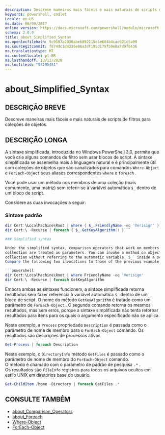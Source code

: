 ```yaml
---
description: Descreve maneiras mais fáceis e mais naturais de scripts de filtros para coleções de objetos.
keywords: powershell, cmdlet
Locale: en-US
ms.date: 06/09/2017
online version: https://docs.microsoft.com/powershell/module/microsoft.powershell.core/about/about_simplified_syntax?view=powershell-7&WT.mc_id=ps-gethelp
schema: 2.0.0
title: about_Simplified_Syntax
ms.openlocfilehash: 9c9587a2030abeb892115c5e604b4cac921c5a99
ms.sourcegitcommit: f874dc1d4236e06a3df195d179f59e0a7d9f8436
ms.translationtype: MT
ms.contentlocale: pt-BR
ms.lasthandoff: 10/13/2020
ms.locfileid: "93195481"
---
```

# <a name="about_simplified_syntax"></a>about_Simplified_Syntax

## <a name="short-description"></a>DESCRIÇÃO BREVE
Descreve maneiras mais fáceis e mais naturais de scripts de filtros para coleções de objetos.

## <a name="long-description"></a>DESCRIÇÃO LONGA

A sintaxe simplificada, introduzida no Windows PowerShell 3,0, permite que você crie alguns comandos de filtro sem usar blocos de script. A sintaxe simplificada se assemelha mais à linguagem natural e é principalmente útil com coleções de objetos que são canalizados para comandos `Where-Object` e `ForEach-Object` seus aliases correspondentes `where` e `foreach` .

Você pode usar um método nos membros de uma coleção (mais comumente, uma matriz) sem referir-se à variável automática `$_` dentro de um bloco de script.

Considere as duas invocações a seguir:

### <a name="standard-syntax"></a>Sintaxe padrão

```powershell
dir Cert:\LocalMachine\Root | where { $_.FriendlyName -eq 'Verisign' }
dir Cert:\ -Recurse | foreach { $_.GetKeyAlgorithm() }```

### Simplified syntax

Under the simplified syntax, comparison operators that work on members of objects in a
collection are treated as parameters. You can invoke a method on objects in a
collection without referring to the automatic variable `$_` inside a script block.
Compare the following two invocations to those of the previous example:

```powershell
dir Cert:\LocalMachine\Root | where FriendlyName -eq 'Verisign'
dir Cert:\ -Recurse | foreach GetKeyAlgorithm
```

Embora ambas as sintaxes funcionem, a sintaxe simplificada retorna resultados sem fazer referência à variável automática `$_` dentro de um bloco de script.
O nome do método `GetKeyAlgorithm` é tratado como um parâmetro de `ForEach-Object` .
O segundo comando retorna os mesmos resultados, mas sem erros, porque a sintaxe simplificada não tenta retornar resultados para itens para os quais o argumento especificado não se aplica.

Neste exemplo, a `Process` propriedade `Description` é passada como o parâmetro de nome de membro para o `ForEach-Object` comando. Os resultados são descrições de processos ativos.

```powershell
Get-Process | foreach Description
```

Neste exemplo, o `DirectoryInfo` método `GetFiles` é passado como o parâmetro de nome de membro do `ForEach-Object` comando.  
O método é chamado com o parâmetro de padrão de pesquisa `.*` .  
Os resultados são `FileInfo` registros para todos os arquivos ocultos em estilo UNIX em diretórios base do usuário.

```powershell
Get-ChildItem /home -Directory | foreach GetFiles .*
```

## <a name="see-also"></a>CONSULTE TAMBÉM

- [about_Comparison_Operators](about_Comparison_Operators.md)
- [about_Foreach](about_Foreach.md)
- [Where-Object](xref:Microsoft.PowerShell.Core.Where-Object)
- [ForEach-Object](xref:Microsoft.PowerShell.Core.ForEach-Object)
